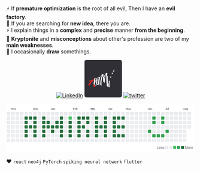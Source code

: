 ⚡ If **premature optimization** is the root of all evil, Then I have an **evil factory**.   
💬 If you are searching for **new idea**, there you are.  
⚡ I explain things in a **complex** and **precise** manner **from the beginning**.  
🚒 **Kryptonite** and **misconceptions** about other's profession are two of my **main weaknesses**.  
🎨 I occasionally **draw** somethings.  

<p align="center">
<a href="https://www.linkedin.com/in/amirhossein-ebrahimi-014164225/" title="amirhossein-ebrahimi-014164225" target="_blank"><img width="100" src="https://brandeps.com/icon-download/L/Linkedin-icon-vector-13.svg" alt="LinkedIn"></a>  
<a href="https://t.me/AhIMi_channel" title="t.me/AhIMi_channel" target="_blank"><img width="100" src="AhIMi.png" alt="AhIMi"></a>
<a href="https://twitter.com/realamirhe" title="@realamirhe" target="_blank"><img width="100" src="https://brandeps.com/icon-download/T/Twitter-icon-vector-04.svg" alt="twitter"></a>  

  
</p>

<p align="center">
  <img src="commits.png" width="550" >
</p>

❤️ `react` `neo4j` `PyTorch` `spiking neural network` `flutter`
